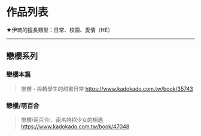 # 作品列表

★伊琉的擅長類型：日常、校園、愛情（HE）

---

## 戀櫻系列

### 戀櫻本篇

>戀櫻・與轉學生的甜蜜日常
>https://www.kadokado.com.tw/book/35743

### 戀櫻/萌百合

>戀櫻/萌百合I．兩名特招少女的相遇
>https://www.kadokado.com.tw/book/47048
